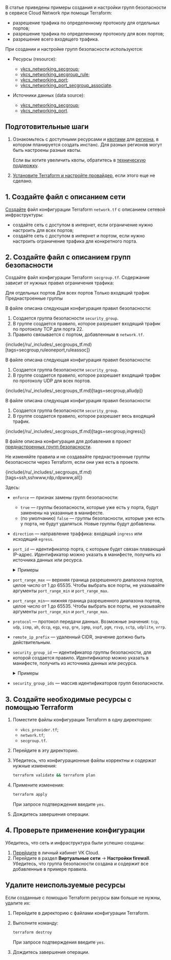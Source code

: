 В статье приведены примеры создания и настройки групп безопасности в сервисе Cloud Network при помощи Terraform:

- разрешение трафика по определенному протоколу для отдельных портов;
- разрешение трафика по определенному протоколу для всех портов;
- разрешение всего входящего трафика.

При создании и настройке групп безопасности используются:

- Ресурсы (resource):

  - [vkcs_networking_secgroup](https://github.com/vk-cs/terraform-provider-vkcs/blob/master/docs/resources/networking_secgroup.md);
  - [vkcs_networking_secgroup_rule](https://github.com/vk-cs/terraform-provider-vkcs/blob/master/docs/resources/networking_secgroup_rule.md);
  - [vkcs_networking_port](https://github.com/vk-cs/terraform-provider-vkcs/blob/master/docs/resources/networking_port.md);
  - [vkcs_networking_port_secgroup_associate](https://github.com/vk-cs/terraform-provider-vkcs/blob/master/docs/resources/networking_port_secgroup_associate.md).

- Источники данных (data source):

  - [vkcs_networking_secgroup](https://github.com/vk-cs/terraform-provider-vkcs/blob/master/docs/data-sources/networking_secgroup.md);
  - [vkcs_networking_port](https://github.com/vk-cs/terraform-provider-vkcs/blob/master/docs/data-sources/networking_port.md).

## Подготовительные шаги

1. Ознакомьтесь с доступными ресурсами и [квотами](/ru/tools-for-using-services/account/concepts/quotasandlimits) для [региона](/ru/tools-for-using-services/account/concepts/regions), в котором планируется создать инстанс. Для разных регионов могут быть настроены разные квоты.

   Если вы хотите увеличить квоты, обратитесь в [техническую поддержку](/ru/contacts).

1. [Установите Terraform и настройте провайдер](../../../quick-start), если этого еще не сделано.

## 1. Создайте файл с описанием сети

[Создайте](../network) файл конфигурации Terraform `network.tf` с описанием сетевой инфраструктуры:

- создайте сеть с доступом в интернет, если ограничение нужно настроить для всех портов;
- создайте сеть с доступом в интернет и портом, если нужно настроить ограничение трафика для конкретного порта.

## 2. Создайте файл с описанием групп безопасности

Создайте файл конфигурации Terraform `secgroup.tf`. Содержание зависит от нужных правил ограничения трафика:

<tabs>
<tablist>
<tab>Для отдельных портов</tab>
<tab>Для всех портов</tab>
<tab>Только входящий трафик</tab>
<tab>Преднастроенные группы</tab>
</tablist>
<tabpanel>

В файле описана следующая конфигурация правил безопасности:

  1. Создается группа безопасности `security_group`.
  1. В группе создается правило, которое разрешает входящий трафик по протоколу TCP для порта 22.
  1. Правило связывается с портом, добавленным в `network.tf`.

  {include(/ru/_includes/_secgroups_tf.md)[tags=secgroup,ruleoneport,ruleassoc]}

</tabpanel>
<tabpanel>

В файле описана следующая конфигурация правил безопасности:

  1. Создается группа безопасности `security_group`.
  1. В группе создается правило, которое разрешает входящий трафик по протоколу UDP для всех портов.

  {include(/ru/_includes/_secgroups_tf.md)[tags=secgroup,alludp]}

</tabpanel>
<tabpanel>

В файле описана следующая конфигурация правил безопасности:

  1. Создается группа безопасности `security_group`.
  1. В группе создается правило, которое разрешает весь входящий трафик.

  {include(/ru/_includes/_secgroups_tf.md)[tags=secgroup,ingress]}

</tabpanel>
<tabpanel>

В файле описана конфигурация для добавления в проект [преднастроенных групп безопасности](/ru/networks/vnet/concepts/traffic-limiting#secgroups).

<warn>
Не изменяйте правила и не создавайте преднастроенные группы безопасности через Terraform, если они уже есть в проекте.
</warn>

  {include(/ru/_includes/_secgroups_tf.md)[tags=ssh,sshwww,rdp,rdpwww,all]}

</tabpanel>
</tabs>

Здесь:

- `enforce` — признак замены групп безопасности:

  - `true` — группы безопасности, которые уже есть у порта, будут заменены на указанные в манифесте.
  - (по умолчанию) `false` — группы безопасности, которые уже есть у порта, не будут удаляться. Новые группы будут добавлены.

- `direction` — направление траффика: входящий `ingress` или исходящий `egress`.

- `port_id` — идентификатор порта, с которым будет связан плавающий IP-адрес. Идентификатор можно указать в манифесте, получить из источника данных или ресурса.

  <details>
    <summary>Примеры</summary>

  - `port_id = vkcs_networking_port.example.id`: идентификатор порта будет получен после создания ресурса `vkcs_networking_port`.
  - `port_id = data.vkcs_networking_port.example.id`: идентификатор порта будет получен из источника данных `vkcs_networking_port`.
  - `port_id = "bb76507d-aaaa-aaaa-aaaa-2bca1a4c4cfc"`: указан идентификатор, полученный из [списка портов](/ru/networks/vnet/service-management/ports#prosmotr_spiska_portov_i_informacii_o_nih) в личном кабинете VK Cloud или через Openstack CLI.

  </details>

- `port_range_max` — верхняя граница разрешенного диапазона портов, целое число от 1 до 65535. Чтобы выбрать все порты, не указывайте аргументы `port_range_min` и `port_range_max`.

- `port_range_min`— нижняя граница разрешенного диапазона портов, целое число от 1 до 65535. Чтобы выбрать все порты, не указывайте аргументы `port_range_min` и `port_range_max`.

- `protocol` — протокол передачи данных. Возможные значения: `tcp`, `udp`, `icmp`, `ah`, `dccp`, `egp`, `esp`, `gre`, `igmp`, `ospf`, `pgm`, `rsvp`, `sctp`, `udplite`, `vrrp`.

- `remote_ip_prefix` — удаленный CIDR, значение должно быть действительным.

- `security_group_id` — идентификатор группы безопасности, для которой создается правило. Идентификатор можно указать в манифесте, получить из источника данных или ресурса.

  <details>
    <summary>Примеры</summary>

  - `port_id = vkcs_networking_port.example.id`: идентификатор группы безопасности будет получен после создания ресурса `vkcs_networking_secgroup`.
  - `port_id = data.vkcs_networking_port.example.id`: идентификатор группы безопасности будет получен из источника данных `vkcs_networking_secgroup`.
  - `port_id = "bb76507d-bbbb-bbbb-bbbb-2bca1a4c4cfc"`: указан идентификатор, полученный из [списка групп безопасности](/ru/networks/vnet/service-management/secgroups#prosmotr_spiska_grupp_bezopasnosti_i_informacii_o_nih) в личном кабинете VK Cloud или через Openstack CLI.

  </details>

- `security_group_ids` — массив идентификаторов групп безопасности.

## 3. Создайте необходимые ресурсы с помощью Terraform

1. Поместите файлы конфигурации Terraform в одну директорию:
  
   - `vkcs_provider.tf`;
   - `network.tf`;
   - `secgroup.tf`.

1. Перейдите в эту директорию.
1. Убедитесь, что конфигурационные файлы корректны и содержат нужные изменения:

   ```bash
   terraform validate && terraform plan
   ```

1. Примените изменения:

   ```bash
   terraform apply
   ```

   При запросе подтверждения введите `yes`.

1. Дождитесь завершения операции.

## 4. Проверьте применение конфигурации

Убедитесь, что сеть и инфраструктура были успешно созданы:

1. [Перейдите](https://cloud.vk.com/app/) в личный кабинет VK Cloud.
1. Перейдите в раздел **Виртуальные сети** → **Настройки firewall**. Убедитесь, что группа безопасности создана и содержит все добавленные в примере правила.

## Удалите неиспользуемые ресурсы

Если созданные с помощью Terraform ресурсы вам больше не нужны, удалите их:

1. Перейдите в директорию с файлами конфигурации Terraform.
1. Выполните команду:

   ```bash
   terraform destroy
   ```

   При запросе подтверждения введите `yes`.

1. Дождитесь завершения операции.
